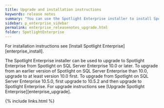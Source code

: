 ```yaml
---
title: Upgrade and installation instructions
keywords: release notes
summary: "You can use the Spotlight Enterprise installer to install Spotlight Enterprise and upgrade from Spotlight on SQL Server Enterprise."
sidebar: p_enterprise_sidebar
permalink: enterprise_releasenotes_upgrade.html
folder: SpotlightEnterprise
---
```



For installation instructions see [Install Spotlight Enterprise][enterprise_install].

The Spotlight Enterprise installer can be used to upgrade to Spotlight Enterprise from Spotlight on SQL Server Enterprise 10.0 or later. To upgrade from an earlier version of Spotlight on SQL Server Enterprise than 10.0, upgrade to at least version 10.0 first. To upgrade from Spotlight on SQL Server Enterprise 10.5.0, first upgrade to 10.5.2 and then upgrade to Spotlight Enterprise. For upgrade instructions see [Upgrade Spotlight Enterprise][enterprise_upgrade].

{% include links.html %}
